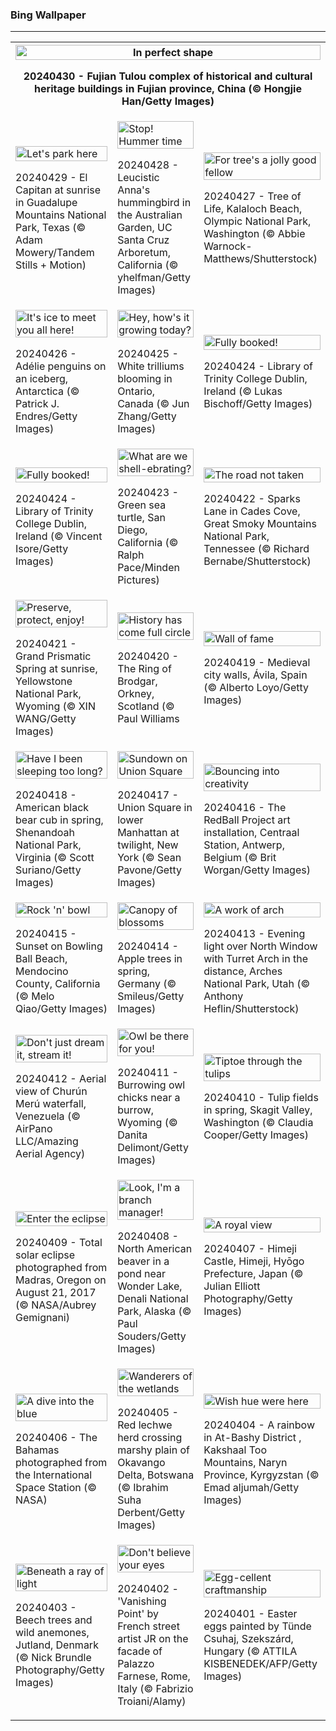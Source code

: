 <h3>
 Bing Wallpaper
</h3>
<hr/>
<table>
<tr>
<th colspan="3">
<img alt="In perfect shape" src="https://www.bing.com/th?id=OHR.TulouFujian_EN-US6009679228_UHD.jpg&amp;rf=LaDigue_UHD.jpg&amp;pid=hp&amp;w=3840&amp;h=2160&amp;rs=1&amp;c=4" width="100%"/><p>20240430 - Fujian Tulou complex of historical and cultural heritage buildings in Fujian province, China (© Hongjie Han/Getty Images)</p></th>
</tr>
<tr>
<td><img alt="Let's park here" src="https://www.bing.com/th?id=OHR.GuadalupeTexas_EN-US5906260854_UHD.jpg&amp;rf=LaDigue_UHD.jpg&amp;pid=hp&amp;w=3840&amp;h=2160&amp;rs=1&amp;c=4" width="100%"/><p>20240429 - El Capitan at sunrise in Guadalupe Mountains National Park, Texas (© Adam Mowery/Tandem Stills + Motion)</p></td>
<td><img alt="Stop! Hummer time" src="https://www.bing.com/th?id=OHR.LeucisticHummingbird_EN-US5796079642_UHD.jpg&amp;rf=LaDigue_UHD.jpg&amp;pid=hp&amp;w=3840&amp;h=2160&amp;rs=1&amp;c=4" width="100%"/><p>20240428 - Leucistic Anna's hummingbird in the Australian Garden, UC Santa Cruz Arboretum, California (© yhelfman/Getty Images)</p></td>
<td><img alt="For tree's a jolly good fellow" src="https://www.bing.com/th?id=OHR.KalalochTree_EN-US5565386489_UHD.jpg&amp;rf=LaDigue_UHD.jpg&amp;pid=hp&amp;w=3840&amp;h=2160&amp;rs=1&amp;c=4" width="100%"/><p>20240427 - Tree of Life, Kalaloch Beach, Olympic National Park, Washington (© Abbie Warnock-Matthews/Shutterstock)</p></td>
</tr>
<tr>
<td><img alt="It's ice to meet you all here!" src="https://www.bing.com/th?id=OHR.PenguinDirections_EN-US5469437415_UHD.jpg&amp;rf=LaDigue_UHD.jpg&amp;pid=hp&amp;w=3840&amp;h=2160&amp;rs=1&amp;c=4" width="100%"/><p>20240426 - Adélie penguins on an iceberg, Antarctica (© Patrick J. Endres/Getty Images)</p></td>
<td><img alt="Hey, how's it growing today?" src="https://www.bing.com/th?id=OHR.TrilliumOntario_EN-US5180679465_UHD.jpg&amp;rf=LaDigue_UHD.jpg&amp;pid=hp&amp;w=3840&amp;h=2160&amp;rs=1&amp;c=4" width="100%"/><p>20240425 - White trilliums blooming in Ontario, Canada (© Jun Zhang/Getty Images)</p></td>
<td><img alt="Fully booked!" src="https://www.bing.com/th?id=OHR.TrinityDublin_EN-US5011442234_UHD.jpg&amp;rf=LaDigue_UHD.jpg&amp;pid=hp&amp;w=3840&amp;h=2160&amp;rs=1&amp;c=4" width="100%"/><p>20240424 - Library of Trinity College Dublin, Ireland (© Lukas Bischoff/Getty Images)</p></td>
</tr>
<tr>
<td><img alt="Fully booked!" src="https://www.bing.com/th?id=OHR.TrinityDublin_EN-US9065489677_UHD.jpg&amp;rf=LaDigue_UHD.jpg&amp;pid=hp&amp;w=3840&amp;h=2160&amp;rs=1&amp;c=4" width="100%"/><p>20240424 - Library of Trinity College Dublin, Ireland (© Vincent Isore/Getty Images)</p></td>
<td><img alt="What are we shell-ebrating?" src="https://www.bing.com/th?id=OHR.EarthDayTurtle_EN-US4769423754_UHD.jpg&amp;rf=LaDigue_UHD.jpg&amp;pid=hp&amp;w=3840&amp;h=2160&amp;rs=1&amp;c=4" width="100%"/><p>20240423 - Green sea turtle, San Diego, California (© Ralph Pace/Minden Pictures)</p></td>
<td><img alt="The road not taken" src="https://www.bing.com/th?id=OHR.CadesCove_EN-US4359486356_UHD.jpg&amp;rf=LaDigue_UHD.jpg&amp;pid=hp&amp;w=3840&amp;h=2160&amp;rs=1&amp;c=4" width="100%"/><p>20240422 - Sparks Lane in Cades Cove, Great Smoky Mountains National Park, Tennessee (© Richard Bernabe/Shutterstock)</p></td>
</tr>
<tr>
<td><img alt="Preserve, protect, enjoy!" src="https://www.bing.com/th?id=OHR.YellowstoneGeyser_EN-US3470127711_UHD.jpg&amp;rf=LaDigue_UHD.jpg&amp;pid=hp&amp;w=3840&amp;h=2160&amp;rs=1&amp;c=4" width="100%"/><p>20240421 - Grand Prismatic Spring at sunrise, Yellowstone National Park, Wyoming (© XIN WANG/Getty Images)</p></td>
<td><img alt="History has come full circle" src="https://www.bing.com/th?id=OHR.OrkneyStones_EN-US3355508244_UHD.jpg&amp;rf=LaDigue_UHD.jpg&amp;pid=hp&amp;w=3840&amp;h=2160&amp;rs=1&amp;c=4" width="100%"/><p>20240420 - The Ring of Brodgar, Orkney, Scotland (© Paul Williams</p></td>
<td><img alt="Wall of fame" src="https://www.bing.com/th?id=OHR.AvilaSpain_EN-US3559491003_UHD.jpg&amp;rf=LaDigue_UHD.jpg&amp;pid=hp&amp;w=3840&amp;h=2160&amp;rs=1&amp;c=4" width="100%"/><p>20240419 - Medieval city walls, Ávila, Spain (© Alberto Loyo/Getty Images)</p></td>
</tr>
<tr><td><img alt="Have I been sleeping too long?" src="https://www.bing.com/th?id=OHR.SpringCub_EN-US3818124104_UHD.jpg&amp;rf=LaDigue_UHD.jpg&amp;pid=hp&amp;w=3840&amp;h=2160&amp;rs=1&amp;c=4" width="100%"/><p>20240418 - American black bear cub in spring, Shenandoah National Park, Virginia (© Scott Suriano/Getty Images)</p></td><td><img alt="Sundown on Union Square" src="https://www.bing.com/th?id=OHR.UnionSquareNYC_EN-US3633149979_UHD.jpg&amp;rf=LaDigue_UHD.jpg&amp;pid=hp&amp;w=3840&amp;h=2160&amp;rs=1&amp;c=4" width="100%"/><p>20240417 - Union Square in lower Manhattan at twilight, New York (© Sean Pavone/Getty Images)</p></td><td><img alt="Bouncing into creativity" src="https://www.bing.com/th?id=OHR.RedBallBelgium_EN-US3314192425_UHD.jpg&amp;rf=LaDigue_UHD.jpg&amp;pid=hp&amp;w=3840&amp;h=2160&amp;rs=1&amp;c=4" width="100%"/><p>20240416 - The RedBall Project art installation, Centraal Station, Antwerp, Belgium (© Brit Worgan/Getty Images)</p></td></tr><tr><td><img alt="Rock 'n' bowl" src="https://www.bing.com/th?id=OHR.BowlingBallCali_EN-US3241530931_UHD.jpg&amp;rf=LaDigue_UHD.jpg&amp;pid=hp&amp;w=3840&amp;h=2160&amp;rs=1&amp;c=4" width="100%"/><p>20240415 - Sunset on Bowling Ball Beach, Mendocino County, California (© Melo Qiao/Getty Images)</p></td><td><img alt="Canopy of blossoms" src="https://www.bing.com/th?id=OHR.SpringApple_EN-US3148648329_UHD.jpg&amp;rf=LaDigue_UHD.jpg&amp;pid=hp&amp;w=3840&amp;h=2160&amp;rs=1&amp;c=4" width="100%"/><p>20240414 - Apple trees in spring, Germany (© Smileus/Getty Images)</p></td><td><img alt="A work of arch" src="https://www.bing.com/th?id=OHR.SunsetArchesNP_EN-US2974318595_UHD.jpg&amp;rf=LaDigue_UHD.jpg&amp;pid=hp&amp;w=3840&amp;h=2160&amp;rs=1&amp;c=4" width="100%"/><p>20240413 - Evening light over North Window with Turret Arch in the distance, Arches National Park, Utah (© Anthony Heflin/Shutterstock)</p></td></tr><tr><td><img alt="Don't just dream it, stream it!" src="https://www.bing.com/th?id=OHR.DragonWaterfall_EN-US2799967886_UHD.jpg&amp;rf=LaDigue_UHD.jpg&amp;pid=hp&amp;w=3840&amp;h=2160&amp;rs=1&amp;c=4" width="100%"/><p>20240412 - Aerial view of Churún Merú waterfall, Venezuela (© AirPano LLC/Amazing Aerial Agency)</p></td><td><img alt="Owl be there for you!" src="https://www.bing.com/th?id=OHR.OwlSiblings_EN-US2594321387_UHD.jpg&amp;rf=LaDigue_UHD.jpg&amp;pid=hp&amp;w=3840&amp;h=2160&amp;rs=1&amp;c=4" width="100%"/><p>20240411 - Burrowing owl chicks near a burrow, Wyoming (© Danita Delimont/Getty Images)</p></td><td><img alt="Tiptoe through the tulips" src="https://www.bing.com/th?id=OHR.SkagitValleyTulips_EN-US2489408645_UHD.jpg&amp;rf=LaDigue_UHD.jpg&amp;pid=hp&amp;w=3840&amp;h=2160&amp;rs=1&amp;c=4" width="100%"/><p>20240410 - Tulip fields in spring, Skagit Valley, Washington (© Claudia Cooper/Getty Images)</p></td></tr><tr><td><img alt="Enter the eclipse" src="https://www.bing.com/th?id=OHR.SolarEclipseOregon_EN-US2134131862_UHD.jpg&amp;rf=LaDigue_UHD.jpg&amp;pid=hp&amp;w=3840&amp;h=2160&amp;rs=1&amp;c=4" width="100%"/><p>20240409 - Total solar eclipse photographed from Madras, Oregon on August 21, 2017 (© NASA/Aubrey Gemignani)</p></td><td><img alt="Look, I'm a branch manager!" src="https://www.bing.com/th?id=OHR.BeaverDenali_EN-US1894047698_UHD.jpg&amp;rf=LaDigue_UHD.jpg&amp;pid=hp&amp;w=3840&amp;h=2160&amp;rs=1&amp;c=4" width="100%"/><p>20240408 - North American beaver in a pond near Wonder Lake, Denali National Park, Alaska (© Paul Souders/Getty Images)</p></td><td><img alt="A royal view" src="https://www.bing.com/th?id=OHR.JapanHimeji_EN-US1768279571_UHD.jpg&amp;rf=LaDigue_UHD.jpg&amp;pid=hp&amp;w=3840&amp;h=2160&amp;rs=1&amp;c=4" width="100%"/><p>20240407 - Himeji Castle, Himeji, Hyōgo Prefecture, Japan (© Julian Elliott Photography/Getty Images)</p></td></tr><tr><td><img alt="A dive into the blue" src="https://www.bing.com/th?id=OHR.BahamasSpace_EN-US1544254149_UHD.jpg&amp;rf=LaDigue_UHD.jpg&amp;pid=hp&amp;w=3840&amp;h=2160&amp;rs=1&amp;c=4" width="100%"/><p>20240406 - The Bahamas photographed from the International Space Station (© NASA)</p></td><td><img alt="Wanderers of the wetlands" src="https://www.bing.com/th?id=OHR.AntelopeBotswana_EN-US3335739405_UHD.jpg&amp;rf=LaDigue_UHD.jpg&amp;pid=hp&amp;w=3840&amp;h=2160&amp;rs=1&amp;c=4" width="100%"/><p>20240405 - Red lechwe herd crossing marshy plain of Okavango Delta, Botswana (© Ibrahim Suha Derbent/Getty Images)</p></td><td><img alt="Wish hue were here" src="https://www.bing.com/th?id=OHR.KyrgyzstanRainbow_EN-US3266651913_UHD.jpg&amp;rf=LaDigue_UHD.jpg&amp;pid=hp&amp;w=3840&amp;h=2160&amp;rs=1&amp;c=4" width="100%"/><p>20240404 - A rainbow in At-Bashy District  , Kakshaal Too Mountains, Naryn Province, Kyrgyzstan (© Emad aljumah/Getty Images)</p></td></tr><tr><td><img alt="Beneath a ray of light" src="https://www.bing.com/th?id=OHR.JutlandSpring_EN-US3202382460_UHD.jpg&amp;rf=LaDigue_UHD.jpg&amp;pid=hp&amp;w=3840&amp;h=2160&amp;rs=1&amp;c=4" width="100%"/><p>20240403 - Beech trees and wild anemones, Jutland, Denmark (© Nick Brundle Photography/Getty Images)</p></td><td><img alt="Don't believe your eyes" src="https://www.bing.com/th?id=OHR.PalazzoFarnese_EN-US3142967327_UHD.jpg&amp;rf=LaDigue_UHD.jpg&amp;pid=hp&amp;w=3840&amp;h=2160&amp;rs=1&amp;c=4" width="100%"/><p>20240402 - 'Vanishing Point' by French street artist JR on the facade of Palazzo Farnese, Rome, Italy (© Fabrizio Troiani/Alamy)</p></td><td><img alt="Egg-cellent craftmanship" src="https://www.bing.com/th?id=OHR.HungarianEggs_EN-US3026213374_UHD.jpg&amp;rf=LaDigue_UHD.jpg&amp;pid=hp&amp;w=3840&amp;h=2160&amp;rs=1&amp;c=4" width="100%"/><p>20240401 - Easter eggs painted by Tünde Csuhaj, Szekszárd, Hungary (© ATTILA KISBENEDEK/AFP/Getty Images)</p></td></tr></table>
